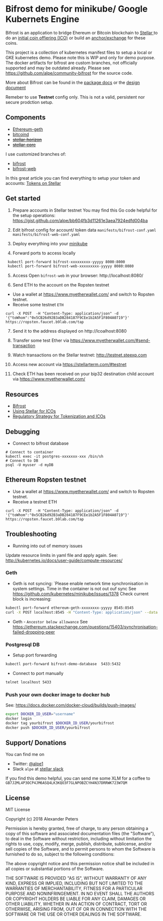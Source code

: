 # Bifrost demo for minikube/ Google Kubernets Engine
Bifrost is an application to bridge Ehereum or Bitcoin blockchain to [Stellar  ](https://www.stellar.org/) to do an [initial coin offiering (ICO)](https://www.stellar.org/) or build an [anchor/exchange](https://www.stellar.org/developers/guides/anchor/) for these coins.

This project is a collection of kubernetes manifest files to setup a local or GKE kubernetes demo. Please note this is WIP and only for demo purpose. The docker artifacts for bifrost are custom branches, not officially supported and may be outdated already. Please see https://github.com/alpe/community-bifrost for the source code.

More about Bifrost can be found in the [package docs](https://github.com/stellar/go/tree/master/services/bifrost) or the [design document](https://docs.google.com/document/d/1lxn5YXuDWMpX2m9DvKNPHGgZHSG1mviPET_Dm55xRKI/edit#heading=h.ipw1sk4jppwc)

Remeber to use **Testnet** config only. This is not a valid, persistent nor secure prodction setup.

## Components
* [Ethereum-geth](https://github.com/ethereum/go-ethereum)
* [bitcoind](https://github.com/bitcoin/bitcoin)
* ~~[stellar-horizon](https://github.com/stellar/go/tree/master/services/horizon)~~
* ~~[stellar-core](https://github.com/stellar/stellar-core)~~

I use customized branches of:
* [bifrost](https://github.com/stellar/go/tree/master/services/bifrost)
* [bifrost-web](https://github.com/stellar/bifrost-js-sdk)


In this great article you can find everything to setup your token and accounts:
[Tokens on Stellar](https://www.stellar.org/blog/tokens-on-stellar/)

## Get started

1. Prepare accounts in Stellar testnet
You may find this Go code helpful for the setup operations: https://gist.github.com/alpe/bb604fb3d11261e3aea7924edfd004ba

2. Edit bifrost config for account/ token data
`manifests/bifrost-conf.yaml`
`manifests/bifrost-web-conf.yaml`

3. Deploy everything into your [minikube](https://github.com/kubernetes/minikube/)

4. Forward ports to access locally
```bash
 kubectl port-forward bifrost-xxxxxxxxx-yyyyy 8000:8000
 kubectl port-forward bifrost-web-xxxxxxxxx-yyyyy 8080:8080
```

5. Access 
Open `bifrost-web` in your browser: http://localhost:8080/

6. Send ETH to the account on the Ropsten testnet
* Use a wallet at https://www.myetherwallet.com/ and switch to Ropsten testnet.
* Receive some testnet `ETH`

```
curl -X POST  -H "Content-Type: application/json" -d '{"toWhom":"0x5CB26d92B3aDB284187F9CEe1b2A5F1F804A0719"}' https://ropsten.faucet.b9lab.com/tap
```

7. Send it to the address displayed on http://lcoalhost:8080

8. Transfer some test Ether via https://www.myetherwallet.com/#send-transaction

9. Watch transactions on the Stellar testnet: http://testnet.steexp.com

10. Access new account via https://stellarterm.com/#testnet

11. Check ETH has been received on your bip32 destination child account via https://www.myetherwallet.com/ 
 
## Resources
* [Bifrost](https://github.com/stellar/go/tree/master/services/bifrost)
* [Using Stellar for ICOs](https://www.stellar.org/blog/using-stellar-for-ico/)
* [Regulatory Strategy for Tokenization and ICOs](https://www.stellar.org/blog/regulatory-strategy-for-tokenization-and-ico/)


## Debugging

* Connect to bifrost database
```
# Connect to container
kubectl exec -it postgres-xxxxxxx-xxx /bin/sh
# Connect to DB
psql -U myuser -d myDB
```

## Ethereum Ropsten testnet
* Use a wallet at https://www.myetherwallet.com/ and switch to Ropsten testnet.
* Receive a testnet ETH
```
curl -X POST  -H "Content-Type: application/json" -d '{"toWhom":"0x5CB26d92B3aDB284187F9CEe1b2A5F1F804A0719"}' https://ropsten.faucet.b9lab.com/tap
```

## Troubleshooting

* Running into out of memory issues

Update resource limits in yaml file and apply again. See: http://kubernetes.io/docs/user-guide/compute-resources/


### Geth
* Geth is not syncing: `Please enable network time synchronisation in system settings.
Time in the container is not out ouf sync See https://github.com/kubernetes/minikube/issues/1378
Check current block is increasing:
```bash
kubectl port-forward ethereum-geth-xxxxxxxx-yyyyy 8545:8545
curl -X POST localhost:8545 -H "Content-Type: application/json" --data '{"jsonrpc":"2.0","method":"eth_syncing","params":[],"id":1}'
```
* Geth - `Ancestor below allowance`
See https://ethereum.stackexchange.com/questions/15403/synchronisation-failed-dropping-peer


### Postgresql DB
* Setup port forwarding
```bash
kubectl port-forward bifrost-demo-database  5433:5432
```
* Connect to port manually
```bash
telnet localhost 5433
```


### Push your own docker image to docker hub
See: https://docs.docker.com/docker-cloud/builds/push-images/

```bash
export DOCKER_ID_USER="username"
docker login
docker tag yourbifrost $DOCKER_ID_USER/yourbifrost
docker push $DOCKER_ID_USER/yourbifrost
```

## Support/ Donations

You can find me on
* Twitter: [@alpe1](https://twitter.com/alpe1)
* Slack `alpe` at [stellar slack](https://stellar-public.slack.com/)

If you find this demo helpful, you can send me some XLM for a coffee to `GB7J2ML4P3OCP4JM6ASQ4LK3KQO3F7GLNPOBZCYH4N37DRRWK723W7QM`

## License
MIT License

Copyright (c) 2018 Alexander Peters

Permission is hereby granted, free of charge, to any person obtaining a copy
of this software and associated documentation files (the "Software"), to deal
in the Software without restriction, including without limitation the rights
to use, copy, modify, merge, publish, distribute, sublicense, and/or sell
copies of the Software, and to permit persons to whom the Software is
furnished to do so, subject to the following conditions:

The above copyright notice and this permission notice shall be included in all
copies or substantial portions of the Software.

THE SOFTWARE IS PROVIDED "AS IS", WITHOUT WARRANTY OF ANY KIND, EXPRESS OR
IMPLIED, INCLUDING BUT NOT LIMITED TO THE WARRANTIES OF MERCHANTABILITY,
FITNESS FOR A PARTICULAR PURPOSE AND NONINFRINGEMENT. IN NO EVENT SHALL THE
AUTHORS OR COPYRIGHT HOLDERS BE LIABLE FOR ANY CLAIM, DAMAGES OR OTHER
LIABILITY, WHETHER IN AN ACTION OF CONTRACT, TORT OR OTHERWISE, ARISING FROM,
OUT OF OR IN CONNECTION WITH THE SOFTWARE OR THE USE OR OTHER DEALINGS IN THE
SOFTWARE.
